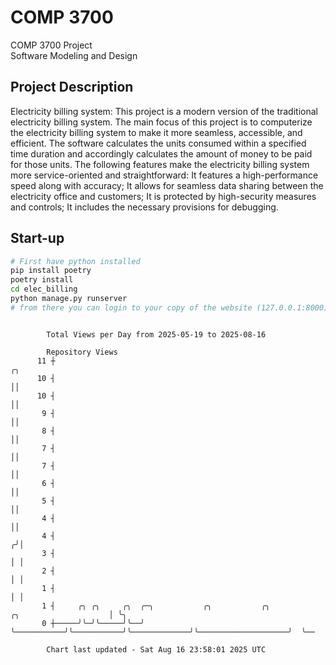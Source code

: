 # COMP 3700
COMP 3700 Project  
Software Modeling and Design
## Project Description
Electricity billing system: This project is a modern version of the traditional electricity billing system. The main focus of this project is to computerize the electricity billing system to make it more seamless, accessible, and efficient. The software calculates the units consumed within a specified time duration and accordingly calculates the amount of money to be paid for those units. The following features make the electricity billing system more service-oriented and straightforward: It features a high-performance speed along with accuracy; It allows for seamless data sharing between the electricity office and customers; It is protected by high-security measures and controls; It includes the necessary provisions for debugging.

## Start-up
```bash
# First have python installed
pip install poetry
poetry install
cd elec_billing
python manage.py runserver
# from there you can login to your copy of the website (127.0.0.1:8000), default creds are admin/admin
```

```

        Total Views per Day from 2025-05-19 to 2025-08-16

        Repository Views
      11 ┼                                                                                    ╭╮
      10 ┤                                                                                    ││
      10 ┤                                                                                    ││
       9 ┤                                                                                    ││
       8 ┤                                                                                    ││
       7 ┤                                                                                    ││
       7 ┤                                                                                    ││
       6 ┤                                                                                    ││
       5 ┤                                                                                    ││
       4 ┤                                                                                    ││
       4 ┤                                                                                   ╭╯│
       3 ┤                                                                                   │ │
       2 ┤                                                                                   │ │
       1 ┤                                                                                   │ │
       1 ┤     ╭╮ ╭╮     ╭╮  ╭─╮           ╭╮           ╭╮             ╭╮                    │ ╰╮
       0 ┼─────╯╰─╯╰─────╯╰──╯ ╰───────────╯╰───────────╯╰─────────────╯╰────────────────────╯  ╰──

        Chart last updated - Sat Aug 16 23:58:01 2025 UTC
        
```
